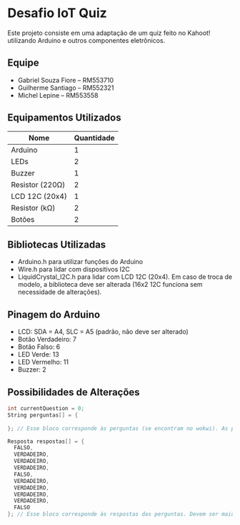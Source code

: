 # Desafio IoT Quiz

Este projeto consiste em uma adaptação de um quiz feito no Kahoot! utilizando Arduino e outros componentes eletrônicos.

## Equipe
- Gabriel Souza Fiore – RM553710
- Guilherme Santiago – RM552321
- Michel Lepine – RM553558

## Equipamentos Utilizados
| Nome            | Quantidade |
|-----------------|------------|
| Arduino         | 1          |
| LEDs            | 2          |
| Buzzer          | 1          |
| Resistor (220Ω) | 2          |
| LCD 12C (20x4)  | 1          |
| Resistor (kΩ)   | 2          |
| Botões          | 2          |

## Bibliotecas Utilizadas
- Arduino.h para utilizar funções do Arduino
- Wire.h para lidar com dispositivos I2C
- LiquidCrystal_I2C.h para lidar com LCD 12C (20x4). Em caso de troca de modelo, a biblioteca deve ser alterada (16x2 12C funciona sem necessidade de alterações).

## Pinagem do Arduino
- LCD: SDA = A4, SLC = A5 (padrão, não deve ser alterado)
- Botão Verdadeiro: 7
- Botão Falso: 6
- LED Verde: 13
- LED Vermelho: 11
- Buzzer: 2

## Possibilidades de Alterações
```cpp
int currentQuestion = 0;
String perguntas[] = {
 
}; // Esse bloco corresponde às perguntas (se encontram no wokwi). As perguntas devem ser strings, não conter acentuações ou caracteres especiais, devido à limitação do display.

Resposta respostas[] = {
  FALSO,
  VERDADEIRO,
  VERDADEIRO,
  VERDADEIRO,
  FALSO,
  VERDADEIRO,
  VERDADEIRO,
  VERDADEIRO,
  VERDADEIRO,
  FALSO
}; // Esse bloco corresponde às respostas das perguntas. Devem ser maiúsculas.
